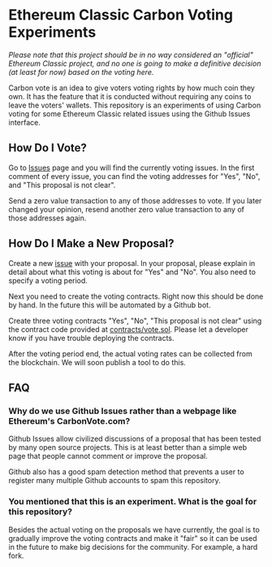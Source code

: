 # Ethereum Classic Carbon Voting Experiments

*Please note that this project should be in no way considered an
"official" Ethereum Classic project, and no one is going to make a
definitive decision (at least for now) based on the voting here.*

Carbon vote is an idea to give voters voting rights by how much coin
they own. It has the feature that it is conducted without requiring
any coins to leave the voters' wallets. This repository is an
experiments of using Carbon voting for some Ethereum Classic related
issues using the Github Issues interface.

## How Do I Vote?

Go to [Issues](https://github.com/sorpaas/etcarbon/issues) page and
you will find the currently voting issues. In the first comment of
every issue, you can find the voting addresses for "Yes", "No", and
"This proposal is not clear".

Send a zero value transaction to any of those addresses to vote. If
you later changed your opinion, resend another zero value transaction
to any of those addresses again.

## How Do I Make a New Proposal?

Create a new [issue](https://github.com/sorpaas/etcarbon/issues/new)
with your proposal. In your proposal, please explain in detail about
what this voting is about for "Yes" and "No". You also need to specify
a voting period.

Next you need to create the voting contracts. Right now this should be
done by hand. In the future this will be automated by a Github bot.

Create three voting contracts "Yes", "No", "This proposal is not
clear" using the contract code provided
at [contracts/vote.sol](contracts/vote.sol). Please let a developer
know if you have trouble deploying the contracts.

After the voting period end, the actual voting rates can be collected
from the blockchain. We will soon publish a tool to do this.

## FAQ

### Why do we use Github Issues rather than a webpage like Ethereum's CarbonVote.com?

Github Issues allow civilized discussions of a proposal that has been
tested by many open source projects. This is at least better than a
simple web page that people cannot comment or improve the proposal.

Github also has a good spam detection method that prevents a user to
register many multiple Github accounts to spam this repository.

### You mentioned that this is an experiment. What is the goal for this repository?

Besides the actual voting on the proposals we have currently, the goal
is to gradually improve the voting contracts and make it "fair" so it
can be used in the future to make big decisions for the community. For
example, a hard fork.
